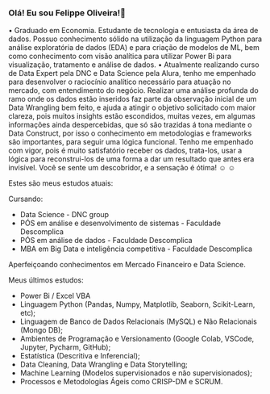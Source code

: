 ### Olá! Eu sou Felippe Oliveira!👋

• Graduado em Economia. Estudante de tecnologia e entusiasta da área de dados. Possuo conhecimento sólido na utilização da linguagem Python para análise exploratória de dados (EDA) e para criação de modelos de ML, bem como conhecimento com visão analítica para utilizar Power Bi para visualização, tratamento e análise de dados.
• Atualmente realizando curso de Data Expert pela DNC e Data Science pela Alura, tenho me empenhado para desenvolver o raciocínio analítico necessário para atuação no mercado, com entendimento do negócio. Realizar uma análise profunda do ramo onde os dados estão inseridos faz parte da observação inicial de um Data Wrangling bem feito, e ajuda a atingir o objetivo solicitado com maior clareza, pois muitos insights estão escondidos, muitas vezes, em algumas informações ainda despercebidas, que só são trazidas á tona mediante o Data Construct, por isso o conhecimento em metodologias e frameworks são importantes, para seguir uma lógica funcional.
Tenho me empenhado com vigor, pois é muito satisfatório receber os dados, trata-los, usar a lógica para reconstrui-los de uma forma a dar um resultado que antes era invisível. Você se sente um descobridor, e a sensação é ótima! :relaxed: :relaxed:

Estes são meus estudos atuais:

Cursando:
- Data Science - DNC group
- PÓS em análise e desenvolvimento de sistemas - Faculdade Descomplica
- PÓS em análise de dados - Faculdade Descomplica
- MBA em Big Data e inteligência competitiva - Faculdade Descomplica

Aperfeiçoando conhecimentos em Mercado Financeiro e Data Science.

Meus últimos estudos:

- Power Bi / Excel VBA
- Linguagem Python (Pandas, Numpy, Matplotlib, Seaborn, Scikit-Learn, etc);
- Linguagem de Banco de Dados Relacionais (MySQL) e Não Relacionais (Mongo DB);
- Ambientes de Programação e Versionamento (Google Colab, VSCode, Jupyter, Pycharm, GitHub);
- Estatística (Descritiva e Inferencial);
- Data Cleaning, Data Wrangling e Data Storytelling;
- Machine Learning (Modelos supervisionados e não supervisionados);
- Processos e Metodologias Ágeis como CRISP-DM e SCRUM.
